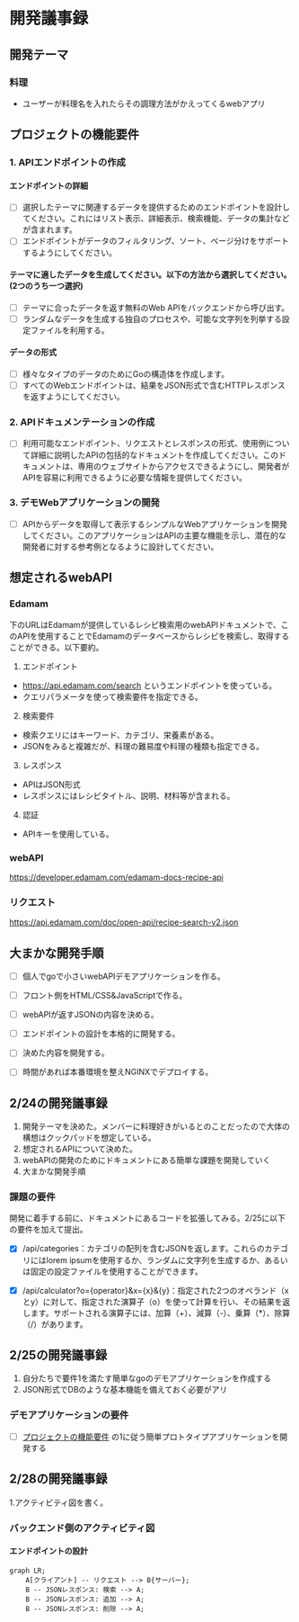 # 開発議事録

## 開発テーマ
### 料理
- ユーザーが料理名を入れたらその調理方法がかえってくるwebアプリ

## プロジェクトの機能要件
### 1. APIエンドポイントの作成
#### エンドポイントの詳細
- [ ] 選択したテーマに関連するデータを提供するためのエンドポイントを設計してください。これにはリスト表示、詳細表示、検索機能、データの集計などが含まれます。
- [ ] エンドポイントがデータのフィルタリング、ソート、ページ分けをサポートするようにしてください。

#### テーマに適したデータを生成してください。以下の方法から選択してください。(2つのうち一つ選択)
- [ ] テーマに合ったデータを返す無料のWeb APIをバックエンドから呼び出す。
- [ ] ランダムなデータを生成する独自のプロセスや、可能な文字列を列挙する設定ファイルを利用する。
      
#### データの形式
- [ ] 様々なタイプのデータのためにGoの構造体を作成します。
- [ ] すべてのWebエンドポイントは、結果をJSON形式で含むHTTPレスポンスを返すようにしてください。

### 2. APIドキュメンテーションの作成
- [ ] 利用可能なエンドポイント、リクエストとレスポンスの形式、使用例について詳細に説明したAPIの包括的なドキュメントを作成してください。このドキュメントは、専用のウェブサイトからアクセスできるようにし、開発者がAPIを容易に利用できるように必要な情報を提供してください。

### 3. デモWebアプリケーションの開発
- [ ] APIからデータを取得して表示するシンプルなWebアプリケーションを開発してください。このアプリケーションはAPIの主要な機能を示し、潜在的な開発者に対する参考例となるように設計してください。


## 想定されるwebAPI
### Edamam
下のURLはEdamamが提供しているレシピ検索用のwebAPIドキュメントで、このAPIを使用することでEdamamのデータベースからレシピを検索し、取得することができる。以下要約。

1. エンドポイント
- https://api.edamam.com/search というエンドポイントを使っている。
- クエリパラメータを使って検索要件を指定できる。
2. 検索要件
- 検索クエリにはキーワード、カテゴリ、栄養素がある。
- JSONをみると複雑だが、料理の難易度や料理の種類も指定できる。
3. レスポンス
- APIはJSON形式
- レスポンスにはレシピタイトル、説明、材料等が含まれる。
4. 認証
- APIキーを使用している。

### webAPI
https://developer.edamam.com/edamam-docs-recipe-api
### リクエスト
https://api.edamam.com/doc/open-api/recipe-search-v2.json



## 大まかな開発手順

- [ ] 個人でgoで小さいwebAPIデモアプリケーションを作る。
- [ ] フロント側をHTML/CSS&JavaScriptで作る。
- [ ] webAPIが返すJSONの内容を決める。
- [ ] エンドポイントの設計を本格的に開発する。
- [ ] 決めた内容を開発する。
- [ ] 時間があれば本番環境を整えNGINXでデプロイする。



## 2/24の開発議事録
1. 開発テーマを決めた。メンバーに料理好きがいるとのことだったので大体の構想はクックパッドを想定している。
2. 想定されるAPIについて決めた。
3. webAPIの開発のためにドキュメントにある簡単な課題を開発していく
4. 大まかな開発手順


### 課題の要件
開発に着手する前に、ドキュメントにあるコードを拡張してみる。2/25に以下の要件を加えて提出。
- [x] /api/categories：カテゴリの配列を含むJSONを返します。これらのカテゴリにはlorem ipsumを使用するか、ランダムに文字列を生成するか、あるいは固定の設定ファイルを使用することができます。

- [x] /api/calculator?o={operator}&x={x}&{y}：指定された2つのオペランド（xとy）に対して、指定された演算子（o）を使って計算を行い、その結果を返します。サポートされる演算子には、加算（+）、減算（-）、乗算（*）、除算（/）があります。

## 2/25の開発議事録
1. 自分たちで要件1を満たす簡単なgoのデモアプリケーションを作成する
2. JSON形式でDBのような基本機能を備えておく必要がアリ

### デモアプリケーションの要件
- [ ] [プロジェクトの機能要件](#プロジェクトの機能要件) の1に従う簡単プロトタイプアプリケーションを開発する

## 2/28の開発議事録
1.アクティビティ図を書く。

### バックエンド側のアクティビティ図
#### エンドポイントの設計
```mermaid
graph LR;
    A[クライアント] -- リクエスト --> B{サーバー};
    B -- JSONレスポンス: 検索 --> A;
    B -- JSONレスポンス: 追加 --> A;
    B -- JSONレスポンス: 削除 --> A;
```


    
